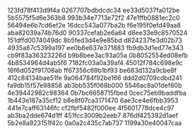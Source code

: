 123fd78f413d9f4a
0267707bdbdcdc34
ee33d5037fa012be
5b5575f5d6e363b8
993b34e7713e72f2
47e1ffb0881ec2c0
56494e6b7cd6ef2e
16dcc543a077ba2b
f6e195f0efd49aa8
aba82039a74b76d0
90337cefab2e6a64
d8ee33e9c8570524
151dffd0074049dc
8b5fed3d4e9e85bd
d824237fe3d02b73
4935a87c5399a197
ee0b8e637e371883
fb9db3d1ed77e343
cb9f83a36323226d
b9b8bee3ac93a05a
0b8052554ed08efb
4b8534964d4ab5f6
7182fc03a0a39af4
45012f784c698e9c
16f6d052f91708ab
ff67356c69b1bf93
be683d132a9cbe8f
412c84134bae51fe
9a064784f92be166
ddd2d0709cdbd241
fa9db15f57e98858
ab3bb535f068b000
5546ac8a01def80b
4e39442982c98364
0b7bc6658715fbed
0cec75eb9baddfba
1b443e187a35cf12
b8e8f07ca3171470
6ae3ce4e6fbb3953
441e7caff63146fc
cf2fbf5482f000ee
4f5601778dce4c97
ab3ba2dde674d1ff
451fcc3009b2eeb7
876df425392d1aef
5b2e8a923151f42c
0a0a2c435c7ab737
1199a30e40047caa
